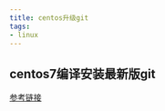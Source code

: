 ```yaml
---
title: centos升级git
tags:
- linux
---
```


## centos7编译安装最新版git

[参考链接](https://learnku.com/articles/30501)